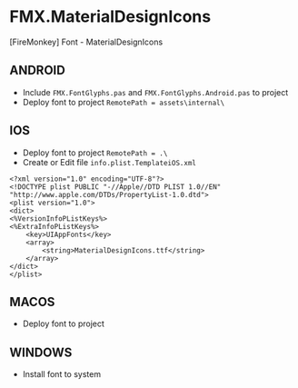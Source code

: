# FMX.MaterialDesignIcons
[FireMonkey] Font - MaterialDesignIcons

## ANDROID
* Include `FMX.FontGlyphs.pas` and `FMX.FontGlyphs.Android.pas` to project
* Deploy font to project `RemotePath = assets\internal\`

## IOS
* Deploy font to project `RemotePath = .\`
* Create or Edit file `info.plist.TemplateiOS.xml`
```
<?xml version="1.0" encoding="UTF-8"?>
<!DOCTYPE plist PUBLIC "-//Apple//DTD PLIST 1.0//EN" "http://www.apple.com/DTDs/PropertyList-1.0.dtd">
<plist version="1.0">
<dict>
<%VersionInfoPListKeys%>
<%ExtraInfoPListKeys%>
	<key>UIAppFonts</key>
	<array>
		<string>MaterialDesignIcons.ttf</string>
 	</array>
</dict>
</plist>
```

## MACOS
* Deploy font to project

## WINDOWS
* Install font to system
